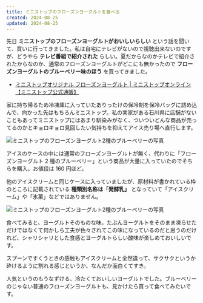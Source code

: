 ```yaml
---
title: ミニストップのフローズンヨーグルトを食べる
created: 2024-08-25
updated: 2024-08-25
---
```


先日 **ミニストップのフローズンヨーグルトがおいしいらしい** という話を聞いて、買いに行ってきました。私は自宅にテレビがないので視聴出来ないのですが、どうやら **テレビ番組で紹介された** らしい。夏だからなのかテレビで紹介されたからなのか、通常のフローズンヨーグルトがどこにも無かったので **フローズンヨーグルトのブルーベリー味のほう** を買ってきました。

- [ミニストップオリジナル フローズンヨーグルト | ミニストップオンライン【ミニストップ公式通販】](https://online.ministop.co.jp/feature/frozenyogurt)

家に持ち帰るため冷凍庫に入っていたありったけの保冷剤を保冷バッグに詰め込んで、向かった先はもちろんミニストップ。私の実家がある石川県に店舗がないこともあってミニストップにはあまり馴染みがなく、ついついどんな商品が売ってるのかとキョロキョロ見回したい気持ちを抑えてアイス売り場へ直行します。

![ミニストップのフローズンヨーグルト2種のブルーベリーの写真](6e98aaf0-bb2e-4a61-a4e5-7734aa354e00)

アイスのケースの中には通常のフローズンヨーグルトが無く、代わりに「フローズンヨーグルト 2 種のブルーベリー」という商品が大量に入っていたのでそちらを購入。お値段は 160 円ほど。

他のアイスクリームと同じケースに入っていましたが、原材料が書かれている枠のところに記載されている **種類別名称は「発酵乳」** となっていて「アイスクリーム」や「氷菓」などではありません。

![ミニストップのフローズンヨーグルト2種のブルーベリーの写真](2d2d9726-a46c-4eab-adbf-198577024600)

食べてみると、ヨーグルトそのものな味。たぶんヨーグルトをそのまま凍らせただけではなくて何かしら工夫が色々されてこの味になっているのだと思うのだけれど、シャリシャリとした食感とヨーグルトらしい酸味が楽しめておいしいです。

スプーンですくうときの感触もアイスクリームと全然違って、サクサクというか砕けるように割れる感じというか、なんだか面白くてすき。

人気というのもうなずける、冷たくておいしいヨーグルトでした。ブルーベリーのじゃない普通のフローズンヨーグルトも、見かけたら買って食べてみたいです。
